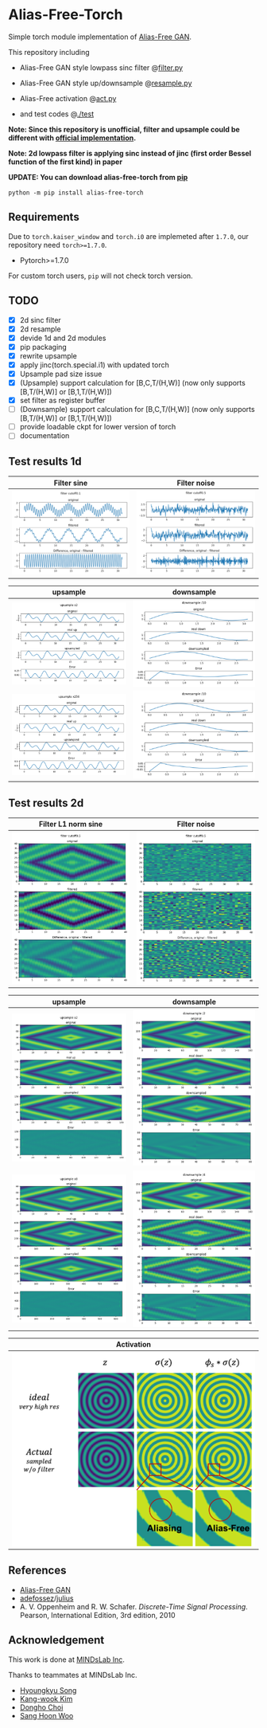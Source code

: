 # Alias-Free-Torch

Simple torch module implementation of [Alias-Free GAN](https://nvlabs.github.io/alias-free-gan/).

This repository including
- Alias-Free GAN style lowpass sinc filter @[filter.py](/src/alias_free_torch/filter.py)

- Alias-Free GAN style up/downsample @[resample.py](/src/alias_free_torch/resample.py)

- Alias-Free activation @[act.py](/src/alias_free_torch/act.py)

- and test codes @[./test](/src/alias_free_torch/test)

**Note: Since this repository is unofficial, filter and upsample could be different with [official implementation](https://github.com/NVlabs/stylegan3).**

**Note: 2d lowpass filter is applying sinc instead of jinc (first order Bessel function of the first kind) in paper**

**UPDATE: You can download alias-free-torch from [pip](https://pypi.org/project/alias-free-torch/)**
```shell
python -m pip install alias-free-torch
```

## Requirements
Due to `torch.kaiser_window` and `torch.i0` are implemeted after `1.7.0`, our repository need `torch>=1.7.0`.
- Pytorch>=1.7.0

For custom torch users, `pip` will not check torch version.

## TODO
- [x] 2d sinc filter
- [x] 2d resample
- [x] devide 1d and 2d modules
- [x] pip packaging
- [x] rewrite upsample
- [x] apply jinc(torch.special.i1) with updated torch
- [x] Upsample pad size issue
- [x] \(Upsample\) support calculation for \[B,C,T/(H,W)\] (now only supports \[B,T/(H,W)\] or \[B,1,T/(H,W)\])
- [x] set filter as register buffer
- [ ] \(Downsample\) support calculation for \[B,C,T/(H,W)\] (now only supports \[B,T/(H,W)\] or \[B,1,T/(H,W)\])
- [ ] provide loadable ckpt for lower version of torch
- [ ] documentation
## Test results 1d
| Filter sine              | Filter noise                  |
| --------------------- | --------------------------- |
| ![filtersin](asset/filtersin.png) | ![filternoise](asset/filternoise.png) |

| upsample              | downsample                  |
| --------------------- | --------------------------- |
| ![up2](asset/up2.png) | ![down10](asset/down10.png) |
| ![up256](asset/up256.png) | ![down100](asset/down100.png) |

## Test results 2d
| Filter L1 norm sine   | Filter noise                  |
| --------------------- | --------------------------- |
| ![filter2dsin](asset/filter2dsin.png) | ![filter2dnoise](asset/filter2dnoise.png) |

| upsample              | downsample                  |
| --------------------- | --------------------------- |
| ![up2d2](asset/up2d2.png) | ![downsample2d2](asset/downsample2d2.png) |
| ![up2d8](asset/up2d8.png) | ![downsample2d4](asset/downsample2d4.png) |

| Activation             |
| ---------------------    |
| ![act](asset/act.png) |


## References

- [Alias-Free GAN](https://nvlabs-fi-cdn.nvidia.com/alias-free-gan/alias-free-gan-paper.pdf)
- [adefossez](https://github.com/adefossez)/[julius](https://github.com/adefossez/julius)
- A. V. Oppenheim and R. W. Schafer. *Discrete-Time Signal Processing*. Pearson, International Edition, 3rd edition, 2010

## Acknowledgement

This work is done at [MINDsLab Inc](https://github.com/mindslab-ai).

Thanks to teammates at MINDsLab Inc.
- [Hyoungkyu Song](https://github.com/deepkyu)
- [Kang-wook Kim](https://github.com/wookladin)
- [Dongho Choi](https://github.com/dhchoi99)
- [Sang Hoon Woo](https://github.com/tonyswoo)

